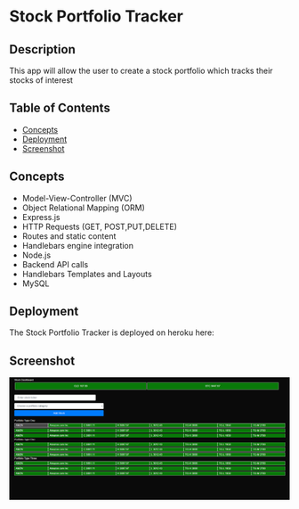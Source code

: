 # Stock Portfolio Tracker 

## Description 
This app will allow the user to create a stock portfolio which tracks their stocks of interest
## Table of Contents 
* [Concepts](#Concepts)
* [Deployment](#Deployment)
* [Screenshot](#Screenshot)
## Concepts  
* Model-View-Controller (MVC)
* Object Relational Mapping (ORM)
* Express.js
* HTTP Requests (GET, POST,PUT,DELETE)
* Routes and static content
* Handlebars engine integration
* Node.js
* Backend API calls
* Handlebars Templates and Layouts
* MySQL
## Deployment 
The Stock Portfolio Tracker is deployed on heroku here: 

## Screenshot
![program working](screenshot/stock-pic.png)


